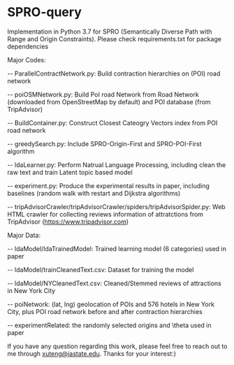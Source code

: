 # SPRO-query

Implementation in Python 3.7 for SPRO (Semantically Diverse Path with Range and Origin Constraints). Please check requirements.txt for package dependencies

Major Codes:

-- ParallelContractNetwork.py: Build contraction hierarchies on (POI) road network

-- poiOSMNetwork.py: Build PoI road Network from Road Network (downloaded from OpenStreetMap by default) and POI database (from TripAdvisor)

-- BuildContainer.py: Construct Closest Cateogry Vectors index from POI road network

-- greedySearch.py: Include SPRO-Origin-First and SPRO-POI-First algorithm

-- ldaLearner.py: Perform Natrual Language Processing, including clean the raw text and train Latent topic based model

-- experiment.py: Produce the experimental results in paper, including baselines (random walk with restart and Dijkstra algorithms)

-- tripAdvisorCrawler/tripAdvisorCrawler/spiders/tripAdvisorSpider.py: Web HTML crawler for collecting reviews information of attratctions from TripAdvisor (https://www.tripadvisor.com)

Major Data:

-- ldaModel/ldaTrainedModel: Trained learning model (6 categories) used in paper

-- ldaModel/trainCleanedText.csv: Dataset for training the model

-- ldaModel/NYCleanedText.csv: Cleaned/Stemmed reviews of attractions in New York City

-- poiNetwork: (lat, lng) geolocation of POIs and 576 hotels in New York City, plus POI road network before and after contraction hierarchies

-- experimentRelated: the randomly selected origins and \theta used in paper

If you have any question regarding this work, please feel free to reach out to me through xuteng@iastate.edu. Thanks for your interest:)
